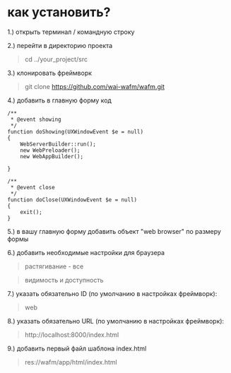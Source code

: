 # как установить?

1.) открыть терминал / командную строку

2.) перейти в директорию проекта

> cd ../your_project/src

3.) клонировать фреймворк

> git clone https://github.com/wai-wafm/wafm.git

4.) добавить в главную форму код

    /**
     * @event showing 
     */
    function doShowing(UXWindowEvent $e = null)
    {    
        WebServerBuilder::run();
        new WebPreloader();
        new WebAppBuilder(); 

    }
    
    /**
     * @event close 
     */
    function doClose(UXWindowEvent $e = null)
    {    
        exit();
    }
    
5.) в вашу главную форму добавить объект "web browser" по размеру формы 

6.) добавить необходимые настройки для браузера

> растягивание - все 

> видимость и доступность

7.) указать обязательно ID (по умолчанию в настройках фреймворк):

> web

8.) указать обязательно URL (по умолчанию в настройках фреймворк):

> http://localhost:8000/index.html

9.) добавить первый файл шаблона index.html

> res://wafm/app/html/index.html